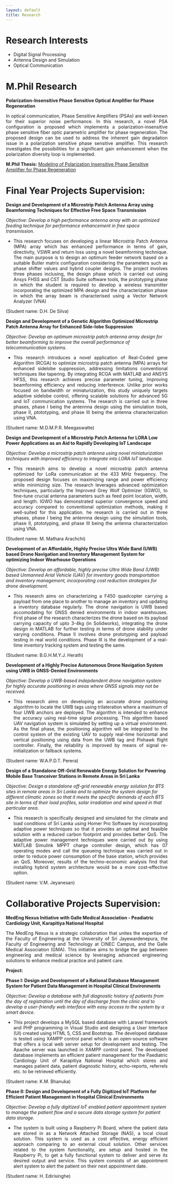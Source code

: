 ```yaml
---
layout: default
title: Research
---
```


# Research Interests

- Digital Signal Processing
- Antenna Design and Simulation
- Optical Communication

# M.Phil Research

**Polarization-Insensitive Phase Sensitive Optical Amplifier for Phase Regeneration**

<p align="justify">
In optical communication, Phase Sensitive Amplifiers (PSAs) are well-known for their superior noise performance. In this research, a novel PSA configuration is proposed which implements a polarization-insensitive phase sensitive fiber optic parametric amplifier for phase regeneration. The proposed design can be used to address the inherent gain degradation issue in a polarization sensitive phase sensitive amplifier. This research investigates the possibilities for a significant gain enhancement when the polarization diversity loop is implemented.
</p>

**M.Phil Thesis:**
<a href="http://dl.lib.uom.lk:8080/server/api/core/bitstreams/417a0a61-4fe6-4b9b-ad6f-3fa1f7bddcb6/content" target="_blank" rel="noopener noreferrer">Modeling of Polarization Insensitive Phase Sensitive Amplifier for Phase Regeneration</a>

# Final Year Projects Supervision:

  **Design and Development of a Microstrip Patch Antenna Array using Beamforming Techniques for Effective Free Space Transmission**

*Objective: Develop a high performance antenna array with an optimized feeding technique for performance enhancement in free space transmission.*
  - <p align="justify"> This  research focuses on developing a linear Microstrip Patch Antenna (MPA) array which has enhanced performance in terms of gain, directivity, VSWR and return loss using a novel beamforming technique. The main purpose is to design an optimum feeder network based on a suitable Butler matrix configuration considering the parameters such as phase shifter values and hybrid coupler designs. The project involves three phases inclusing, the design phase which is carried out using Ansys FHSS and CST Studio Suite software tools, the prototyping phase in which the student is required to develop a wireless transmitter incorporating the optimized MPA design and the characterization phase in which the array beam is characterised using a Vector Network Analyzer (VNA)</p>

(Student name: D.H. De Silva)

  **Design and Development of a Genetic Algorithm Optimized Microstrip Patch Antenna Array for Enhanced Side-lobe Suppression**

*Objective: Develop an optimum microstrip patch antenna array design for better beamforming to improve the overall performance of telecommunication systems.*
  - <p align="justify"> This research introduces a novel application of Real-Coded gene Algorithm (RCGA) to optimize microstrip patch antenna (MPA) arrays for enhanced sidelobe suppression, addressing limitations conventional techniques like tapering. By integrating RCGA with MATLAB and ANSYS HFSS, this research achieves precise parameter tuning, improving beamforming efficiency and reducing interference. Unlike prior works focused on bandwidth or miniaturization, this study uniquely targets adaptive sidelobe control, offering scalable solutions for advanced 5G and IoT communication systems. The research is carried out in three phases, phase I being the antennna design using the simulation tools, phase II, ptototyping, and phase III being the antenna characterization using VNA. </p>

(Student name: M.D.M.P.R. Meegaswatte)
 
  **Design and Development of a Microstrip Patch Antenna for LORA Low Power Applications as an Aid to Rapidly Developing IoT Landscape**

*Objective: Develop a microstrip patch antenna using novel miniaturization techniques with improved efficiency to integrate into LORA IoT landscape.*
  - <p align="justify">This research aims to develop a novel microstrip patch antenna optimized for LoRa communication at the 433 MHz frequency. The proposed design focuses on maximizing range and power efficiency while minimizing size. The research leverages advanced optimization techniques, particularly the Improved Grey Wolf Optimizer (IGWO), to fine-tune crucial antenna parameters such as feed point location, width, and length. IGWO has demonstrated superior convergence speed and accuracy compared to conventional optimization methods, making it well-suited for this application. he research is carried out in three phases, phase I being the antennna design using the simulation tools, phase II, ptototyping, and phase III being the antenna characterization using VNA. </p>

(Student name: M. Mathara Arachchi)

  **Development of an Affordable, Highly Precise Ultra Wide Band (UWB) based Drone Navigation and Inventory Management System for optimizing Indoor Wearhouse Operations**

*Objective: Develop an affordable, highly precise Ultra Wide Band (UWB) based Unmanned Arial Vehicle (UAV) for inventory goods transportation and inventory management, incorporating cost reduction strategies for drone development.*
  - <p align="justify"> This research aims on characterizing a F450 quadcopter carrying a payload from one place to another to manage an inventory and updating a inventory database regularly. The drone navigation is UWB based accomodating for GNSS denied environments in indoor warehouses. First phase of the research characterizes the drone based on its payload carrying capacity of upto 3-4kg (in Solidworks), integrating the drone design in MATLAB for further testing in terms of drone stability under varying conditions. Phase II involves drone prototyping and payload testing in real world conditions. Phase III is the development of a real-time inventory tracking system and testing the same. </p>

(Student name: B.G.H.M.Y.J. Herath)

  **Development of a Highly Precise Autonomous Drone Navigation System using UWB in GNSS-Denied Environments**

*Objective: Develop a UWB-based indepdendent drone navigation system for highly accurate positioning in areas where GNSS signals may not be received.*
  - <p align="justify"> This research aims on developing an accurate drone positioning algorithm to locate the UWB tags using trilateration where a maximum of four UWB anchors are deployed. The algorithm is intended to enhance the accuracy using real-time signal processing. This algorithm based UAV navigation system is simulated by setting up a virtual environment. As the final phase, the positioning algorithm will be integrated to the control system of the existing UAV to supply real-time horizontal and vertical positioning using data from the UWB tag and Pixhawk flight controller. Finally, the reliability is improved by means of signal re-initialization or fallback systems. </p>

(Student name: W.A.P.D.T. Perera)

  **Design of a Standalone Off-Grid Renewable Energy Solution for Powering Mobile Base Tranceiver Stations in Remote Areas in Sri Lanka**

*Objective: Design a standalone off-grid renewable energy solution for BTS sites in remote areas in Sri Lanka and to optimize the system design for different climatic zones so that it meets the specific demands of each BTS site in terms of their load profiles, solar irradiation and wind speed in that particular area.*
  - <p align="justify"> This research is specifically designed and simulated for the climate and load conditions of Sri Lanka using Homer Pro Software by incorporating adaptive power techniques so that it provides an optimal and feasible solution with a reduced carbon footprint and provides better QoS. The adaptive power management techniques were carried out by using MATLAB Simulink MPPT charge controller design, which has 07 operating modes and call the queueing technique was carried out in order to reduce power consumption of the base station, which provides an QoS. Moreover, results of the techno-economic analysis find that installing hybrid system architecture would be a more cost-effective option. </p>

(Student name: V.M. Jeyanesan)

# Collaborative Projects Supervision:

**MedEng Nexus Initiative with Galle Medical Association - Peadiatric Cardiology Unit, Karapitiya National Hospital**

<p align="justify">
The MedEng Nexus is a strategic collaboration that unites the expertise of the Faculty of Engineering at the University of Sri Jayewardenepura, the Faculty of Engineering and Technology at CINEC Campus, and the Galle Medical Association (GMA). This initiative aims to bridge the gap between engineering and medical science by leveraging advanced engineering solutions to enhance medical practice and patient care.
</p>

**Project:**

  **Phase I: Design and Development of a Rational Database Managament System for Patient Data Management in Hospital Clinical Environments**

*Objective: Develop a database with full diagnostic history of patients from the day of registration until the day of discharge from the clinic and to develop a user-friendly web interface with easy access to the system by a smart device.*
  - <p align="justify"> This project develops a MySQL based database with Laravel framework and PHP programming in Visual Studio and designing a User Interface (UI) created using HTML 5, CSS and Bootstrap. The developed database is tested using XAMPP control panel which is an open-source software that offers a local web server setup for development and testing. The Apache server was launched in XAMPP control panel. The developed database implements an efficient patient management for the Paediatric Cardiology Unit of Karapitiya National Hospital which stores and manages patient data, patient diagnostic history, echo-reports, referrels etc. to be retrieved efficiently. </p>

(Student name: K.M. Bhanuka)

  **Phase II: Design and Development of a Fully Digitized IoT Platform for Efficient Patient Management in Hospital Clinical Environments**

*Objective: Develop a fully digitized IoT enabled patient appointment system to manage the patient flow and a secure data storage system for patient data storage.*
  - <p align="justify"> The system is built using a Raspberry Pi Board, where the patient data are stored in as a Network Attached Storage (NAS), a local cloud solution. This system is used as a cost effective, energy efficient approach comparing to an external cloud solution. Other services related to the system functionality, are setup and hosted in the Raspberry Pi, to get a fully functional system to deliver and serve its desired output and service. This system consists of an appointment alert system to alert the patient on their next appointment date. </p>

(Student name: H. Edirisinghe)
